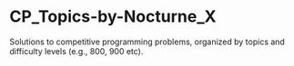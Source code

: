 # CP_Topics-by-Nocturne_X
Solutions to competitive programming problems, organized by topics and difficulty levels (e.g., 800, 900 etc).
